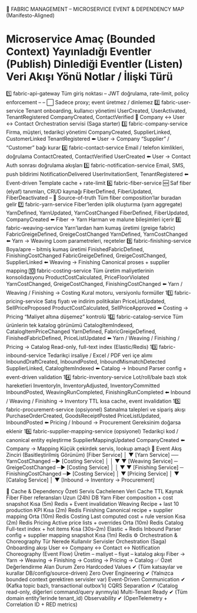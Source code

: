 🧩 FABRIC MANAGEMENT – MICROSERVICE EVENT & DEPENDENCY MAP (Manifesto-Aligned)
#	Microservice	Amaç (Bounded Context)	Yayınladığı Eventler (Publish)	Dinlediği Eventler (Listen)	Veri Akışı Yönü	Notlar / İlişki Türü
1️⃣	fabric-api-gateway	Tüm giriş noktası – JWT doğrulama, rate-limit, policy enforcement	–	–	⬜	Sadece proxy; event üretmez / dinlemez
2️⃣	fabric-user-service	Tenant onboarding, kullanıcı yönetimi	UserCreated, UserActivated, TenantRegistered	CompanyCreated, ContactVerified	🔁 Company ↔ User ↔ Contact	Orchestration servisi (Saga starter)
3️⃣	fabric-company-service	Firma, müşteri, tedarikçi yönetimi	CompanyCreated, SupplierLinked, CustomerLinked	TenantRegistered	⬅️ User → Company	“Supplier” / “Customer” bağı kurar
4️⃣	fabric-contact-service	Email / telefon kimlikleri, doğrulama	ContactCreated, ContactVerified	UserCreated	⬅️ User → Contact	Auth sonrası doğrulama akışları
5️⃣	fabric-notification-service	Email, SMS, push bildirimi	NotificationDelivered	UserInvitationSent, TenantRegistered	⬅️ Event-driven	Template cache + rate-limit
6️⃣	fabric-fiber-service 🆕	Saf fiber (elyaf) tanımları, CRUD kaynağı	FiberDefined, FiberUpdated, FiberDeactivated	–	🔄 Source-of-truth	Tüm fiber composition’lar buradan gelir
7️⃣	fabric-yarn-service	Fiber’lerden iplik oluşturma (yarn aggregate)	YarnDefined, YarnUpdated, YarnCostChanged	FiberDefined, FiberUpdated, CompanyCreated	⬅️ Fiber → Yarn	Harman ve malune bileşimleri içerir
8️⃣	fabric-weaving-service	Yarn’lardan ham kumaş üretimi (greige fabric)	FabricGreigeDefined, GreigeCostChanged	YarnDefined, YarnCostChanged	⬅️ Yarn → Weaving	Loom parametreleri, reçeteler
9️⃣	fabric-finishing-service	Boya/apre – bitmiş kumaş üretimi	FinishedFabricDefined, FinishingCostChanged	FabricGreigeDefined, GreigeCostChanged, SupplierLinked	⬅️ Weaving → Finishing	Canonical proses + supplier mapping
🔟	fabric-costing-service	Tüm üretim maliyetlerinin konsolidasyonu	ProductCostCalculated, PriceFloorViolated	YarnCostChanged, GreigeCostChanged, FinishingCostChanged	⬅️ Yarn / Weaving / Finishing → Costing	Kural motoru, versiyonlu formüller
11️⃣	fabric-pricing-service	Satış fiyatı ve indirim politikaları	PriceListUpdated, SellPriceProposed	ProductCostCalculated, SellPriceApproved	⬅️ Costing → Pricing	“Maliyet altına düşemez” kontrolü
12️⃣	fabric-catalog-service	Tüm ürünlerin tek katalog görünümü	CatalogItemIndexed, CatalogItemPriceChanged	YarnDefined, FabricGreigeDefined, FinishedFabricDefined, PriceListUpdated	⬅️ Yarn / Weaving / Finishing / Pricing → Catalog	Read-only, full-text index (Elastic/Redis)
13️⃣	fabric-inbound-service	Tedarikçi irsaliye / Excel / PDF veri içe alımı	InboundDraftCreated, InboundPosted, InboundMismatchDetected	SupplierLinked, CatalogItemIndexed	⬅️ Catalog → Inbound	Parser config + event-driven validation
14️⃣	fabric-inventory-service	Lot/roll/bale bazlı stok hareketleri	InventoryIn, InventoryAdjusted, InventoryCommitted	InboundPosted, WeavingRunCompleted, FinishingRunCompleted	⬅️ Inbound / Weaving / Finishing → Inventory	TTL kısa cache, event invalidation
15️⃣	fabric-procurement-service (opsiyonel)	Satınalma talepleri ve sipariş akışı	PurchaseOrderCreated, GoodsReceiptPosted	PriceListUpdated, InboundPosted	⬅️ Pricing / Inbound → Procurement	Gereksinim doğarsa eklenir
16️⃣	fabric-supplier-mapping-service (opsiyonel)	Tedarikçi kod / canonical entity eşleştirme	SupplierMappingUpdated	CompanyCreated	⬅️ Company → Mapping	Küçük çekirdek servis, lookup amaçlı
🔁 Event Akış Zinciri (Basitleştirilmiş Görünüm)
[Fiber Service]
   │
   ▼
[Yarn Service]  ── YarnCostChanged ─▶ [Costing Service]
   │                                 │
   ▼                                 ▼
[Weaving Service] ─ GreigeCostChanged ─▶ [Costing Service]
   │                                 │
   ▼                                 ▼
[Finishing Service] ─ FinishingCostChanged ─▶ [Costing Service]
                                         │
                                         ▼
                                [Pricing Service]
                                         │
                                         ▼
                                [Catalog Service]
                                         │
                                         ▼
                                [Inbound → Inventory → Procurement]

🧱 Cache & Dependency Özeti
Servis	Cachelenen Veri	Cache TTL	Kaynak
Fiber	Fiber referansları	Uzun (24h)	DB
Yarn	Fiber composition + cost snapshot	Kısa (5m)	Redis + Event invalidation
Weaving	Recipe + last 10 production KPI	Kısa (2m)	Redis
Finishing	Canonical recipe + supplier mapping	Orta (10m)	Redis
Costing	Last computed cost + rule version	Kısa (2m)	Redis
Pricing	Active price lists + overrides	Orta (10m)	Redis
Catalog	Full-text index + hot items	Kısa (30s–2m)	Elastic + Redis
Inbound	Parser config + supplier mapping snapshot	Kısa (1m)	Redis
⚙️ Orchestration & Choreography
Tür	Nerede Kullanılır	Servisler
Orchestration (Saga)	Onboarding akışı	User ↔ Company ↔ Contact ↔ Notification
Choreography (Event Flow)	Üretim – maliyet – fiyat – katalog akışı	Fiber → Yarn → Weaving → Finishing → Costing → Pricing → Catalog
✅ Özet Değerlendirme
Alan	Durum
Zero Hardcoded Values	✔︎ (Tüm katsayılar ve kurallar DB/config/source-driven)
Zero Over Engineering	✔︎ (Yalnızca bounded context gerektiren servisler var)
Event-Driven Communication	✔︎ (Kafka topic bazlı, transactional outbox’lı)
CQRS Separation	✔︎ (Catalog read-only, diğerleri command/query ayrımıyla)
Multi-Tenant Ready	✔︎ (Tüm domain entity’lerinde tenant_id)
Observability	✔︎ (OpenTelemetry + Correlation ID + RED metrics)